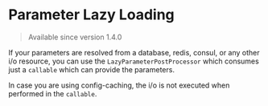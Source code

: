 # Parameter Lazy Loading

> Available since version 1.4.0

If your parameters are resolved from a database, redis, consul, or any other i/o
resource, you can use the `LazyParameterPostProcessor` which consumes just a
`callable` which can provide the parameters.

In case you are using config-caching, the i/o is not executed when performed in the `callable`.
